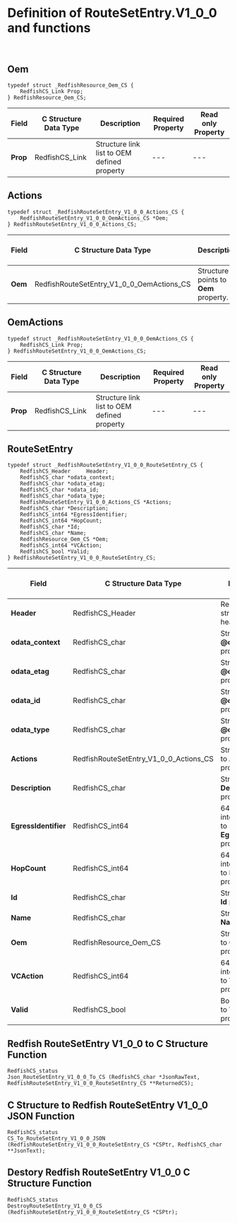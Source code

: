 # Definition of RouteSetEntry.V1_0_0 and functions<br><br>

## Oem
    typedef struct _RedfishResource_Oem_CS {
        RedfishCS_Link Prop;
    } RedfishResource_Oem_CS;

|Field |C Structure Data Type|Description |Required Property|Read only Property
| ---  | --- | --- | --- | ---
|**Prop**|RedfishCS_Link| Structure link list to OEM defined property| ---| ---


## Actions
    typedef struct _RedfishRouteSetEntry_V1_0_0_Actions_CS {
        RedfishRouteSetEntry_V1_0_0_OemActions_CS *Oem;
    } RedfishRouteSetEntry_V1_0_0_Actions_CS;

|Field |C Structure Data Type|Description |Required Property|Read only Property
| ---  | --- | --- | --- | ---
|**Oem**|RedfishRouteSetEntry_V1_0_0_OemActions_CS| Structure points to **Oem** property.| No| No


## OemActions
    typedef struct _RedfishRouteSetEntry_V1_0_0_OemActions_CS {
        RedfishCS_Link Prop;
    } RedfishRouteSetEntry_V1_0_0_OemActions_CS;

|Field |C Structure Data Type|Description |Required Property|Read only Property
| ---  | --- | --- | --- | ---
|**Prop**|RedfishCS_Link| Structure link list to OEM defined property| ---| ---


## RouteSetEntry
    typedef struct _RedfishRouteSetEntry_V1_0_0_RouteSetEntry_CS {
        RedfishCS_Header     Header;
        RedfishCS_char *odata_context;
        RedfishCS_char *odata_etag;
        RedfishCS_char *odata_id;
        RedfishCS_char *odata_type;
        RedfishRouteSetEntry_V1_0_0_Actions_CS *Actions;
        RedfishCS_char *Description;
        RedfishCS_int64 *EgressIdentifier;
        RedfishCS_int64 *HopCount;
        RedfishCS_char *Id;
        RedfishCS_char *Name;
        RedfishResource_Oem_CS *Oem;
        RedfishCS_int64 *VCAction;
        RedfishCS_bool *Valid;
    } RedfishRouteSetEntry_V1_0_0_RouteSetEntry_CS;

|Field |C Structure Data Type|Description |Required Property|Read only Property
| ---  | --- | --- | --- | ---
|**Header**|RedfishCS_Header|Redfish C structure header|---|---
|**odata_context**|RedfishCS_char| String pointer to **@odata.context** property.| No| No
|**odata_etag**|RedfishCS_char| String pointer to **@odata.etag** property.| No| No
|**odata_id**|RedfishCS_char| String pointer to **@odata.id** property.| Yes| No
|**odata_type**|RedfishCS_char| String pointer to **@odata.type** property.| Yes| No
|**Actions**|RedfishRouteSetEntry_V1_0_0_Actions_CS| Structure points to **Actions** property.| No| No
|**Description**|RedfishCS_char| String pointer to **Description** property.| No| Yes
|**EgressIdentifier**|RedfishCS_int64| 64-bit long long interger pointer to **EgressIdentifier** property.| No| No
|**HopCount**|RedfishCS_int64| 64-bit long long interger pointer to **HopCount** property.| No| No
|**Id**|RedfishCS_char| String pointer to **Id** property.| Yes| Yes
|**Name**|RedfishCS_char| String pointer to **Name** property.| Yes| Yes
|**Oem**|RedfishResource_Oem_CS| Structure points to **Oem** property.| No| No
|**VCAction**|RedfishCS_int64| 64-bit long long interger pointer to **VCAction** property.| No| No
|**Valid**|RedfishCS_bool| Boolean pointer to **Valid** property.| No| No
## Redfish RouteSetEntry V1_0_0 to C Structure Function
    RedfishCS_status
    Json_RouteSetEntry_V1_0_0_To_CS (RedfishCS_char *JsonRawText, RedfishRouteSetEntry_V1_0_0_RouteSetEntry_CS **ReturnedCS);

## C Structure to Redfish RouteSetEntry V1_0_0 JSON Function
    RedfishCS_status
    CS_To_RouteSetEntry_V1_0_0_JSON (RedfishRouteSetEntry_V1_0_0_RouteSetEntry_CS *CSPtr, RedfishCS_char **JsonText);

## Destory Redfish RouteSetEntry V1_0_0 C Structure Function
    RedfishCS_status
    DestroyRouteSetEntry_V1_0_0_CS (RedfishRouteSetEntry_V1_0_0_RouteSetEntry_CS *CSPtr);

